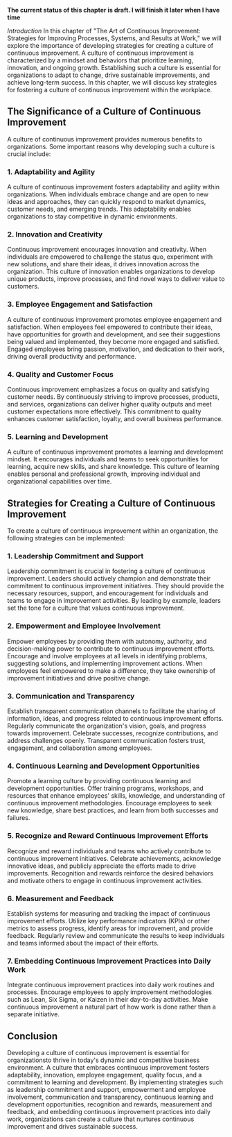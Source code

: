 **The current status of this chapter is draft. I will finish it later when I have time**

*Introduction* In this chapter of "The Art of Continuous Improvement: Strategies for Improving Processes, Systems, and Results at Work," we will explore the importance of developing strategies for creating a culture of continuous improvement. A culture of continuous improvement is characterized by a mindset and behaviors that prioritize learning, innovation, and ongoing growth. Establishing such a culture is essential for organizations to adapt to change, drive sustainable improvements, and achieve long-term success. In this chapter, we will discuss key strategies for fostering a culture of continuous improvement within the workplace.

The Significance of a Culture of Continuous Improvement
-------------------------------------------------------

A culture of continuous improvement provides numerous benefits to organizations. Some important reasons why developing such a culture is crucial include:

### 1. Adaptability and Agility

A culture of continuous improvement fosters adaptability and agility within organizations. When individuals embrace change and are open to new ideas and approaches, they can quickly respond to market dynamics, customer needs, and emerging trends. This adaptability enables organizations to stay competitive in dynamic environments.

### 2. Innovation and Creativity

Continuous improvement encourages innovation and creativity. When individuals are empowered to challenge the status quo, experiment with new solutions, and share their ideas, it drives innovation across the organization. This culture of innovation enables organizations to develop unique products, improve processes, and find novel ways to deliver value to customers.

### 3. Employee Engagement and Satisfaction

A culture of continuous improvement promotes employee engagement and satisfaction. When employees feel empowered to contribute their ideas, have opportunities for growth and development, and see their suggestions being valued and implemented, they become more engaged and satisfied. Engaged employees bring passion, motivation, and dedication to their work, driving overall productivity and performance.

### 4. Quality and Customer Focus

Continuous improvement emphasizes a focus on quality and satisfying customer needs. By continuously striving to improve processes, products, and services, organizations can deliver higher quality outputs and meet customer expectations more effectively. This commitment to quality enhances customer satisfaction, loyalty, and overall business performance.

### 5. Learning and Development

A culture of continuous improvement promotes a learning and development mindset. It encourages individuals and teams to seek opportunities for learning, acquire new skills, and share knowledge. This culture of learning enables personal and professional growth, improving individual and organizational capabilities over time.

Strategies for Creating a Culture of Continuous Improvement
-----------------------------------------------------------

To create a culture of continuous improvement within an organization, the following strategies can be implemented:

### 1. Leadership Commitment and Support

Leadership commitment is crucial in fostering a culture of continuous improvement. Leaders should actively champion and demonstrate their commitment to continuous improvement initiatives. They should provide the necessary resources, support, and encouragement for individuals and teams to engage in improvement activities. By leading by example, leaders set the tone for a culture that values continuous improvement.

### 2. Empowerment and Employee Involvement

Empower employees by providing them with autonomy, authority, and decision-making power to contribute to continuous improvement efforts. Encourage and involve employees at all levels in identifying problems, suggesting solutions, and implementing improvement actions. When employees feel empowered to make a difference, they take ownership of improvement initiatives and drive positive change.

### 3. Communication and Transparency

Establish transparent communication channels to facilitate the sharing of information, ideas, and progress related to continuous improvement efforts. Regularly communicate the organization's vision, goals, and progress towards improvement. Celebrate successes, recognize contributions, and address challenges openly. Transparent communication fosters trust, engagement, and collaboration among employees.

### 4. Continuous Learning and Development Opportunities

Promote a learning culture by providing continuous learning and development opportunities. Offer training programs, workshops, and resources that enhance employees' skills, knowledge, and understanding of continuous improvement methodologies. Encourage employees to seek new knowledge, share best practices, and learn from both successes and failures.

### 5. Recognize and Reward Continuous Improvement Efforts

Recognize and reward individuals and teams who actively contribute to continuous improvement initiatives. Celebrate achievements, acknowledge innovative ideas, and publicly appreciate the efforts made to drive improvements. Recognition and rewards reinforce the desired behaviors and motivate others to engage in continuous improvement activities.

### 6. Measurement and Feedback

Establish systems for measuring and tracking the impact of continuous improvement efforts. Utilize key performance indicators (KPIs) or other metrics to assess progress, identify areas for improvement, and provide feedback. Regularly review and communicate the results to keep individuals and teams informed about the impact of their efforts.

### 7. Embedding Continuous Improvement Practices into Daily Work

Integrate continuous improvement practices into daily work routines and processes. Encourage employees to apply improvement methodologies such as Lean, Six Sigma, or Kaizen in their day-to-day activities. Make continuous improvement a natural part of how work is done rather than a separate initiative.

Conclusion
----------

Developing a culture of continuous improvement is essential for organizationsto thrive in today's dynamic and competitive business environment. A culture that embraces continuous improvement fosters adaptability, innovation, employee engagement, quality focus, and a commitment to learning and development. By implementing strategies such as leadership commitment and support, empowerment and employee involvement, communication and transparency, continuous learning and development opportunities, recognition and rewards, measurement and feedback, and embedding continuous improvement practices into daily work, organizations can create a culture that nurtures continuous improvement and drives sustainable success.
